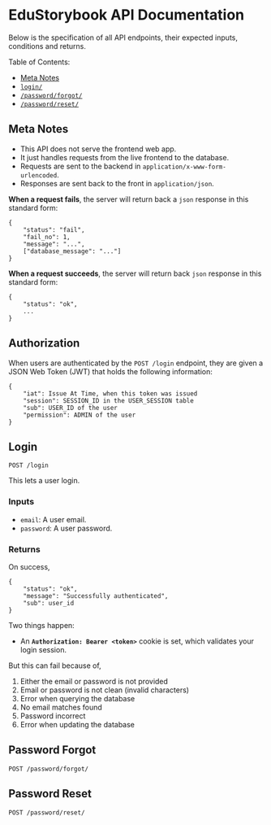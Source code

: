 # EduStorybook API Documentation

Below is the specification of all API endpoints, their expected inputs, 
conditions and returns.

Table of Contents:
 - [Meta Notes](#meta_notes)
 - [`login/`](#login)
 - [`/password/forgot/`](#/password/forgot)
 - [`/password/reset/`](#/password/reset)

## Meta Notes

 - This API does not serve the frontend web app.
 - It just handles requests from the live frontend to the database.
 - Requests are sent to the backend in `application/x-www-form-urlencoded`.
 - Responses are sent back to the front in `application/json`.

**When a request fails**, the server will return back a `json` response in this standard form:

```
{
    "status": "fail",
    "fail_no": 1,
    "message": "...",
    ["database_message": "..."]
}
```

**When a request succeeds**, the server will return back `json` response in this standard form:

```
{
    "status": "ok",
    ...
}
```

## Authorization

When users are authenticated by the `POST /login` endpoint, they are given a JSON Web Token (JWT) that holds the following information:

```
{
    "iat": Issue At Time, when this token was issued
    "session": SESSION_ID in the USER_SESSION table
    "sub": USER_ID of the user
    "permission": ADMIN of the user
}
```

## Login

`POST /login`

This lets a user login.

### Inputs

 - `email`: A user email.
 - `password`: A user password.

### Returns

On success,

```
{
    "status": "ok",
    "message": "Successfully authenticated",
    "sub": user_id
}
```

Two things happen:
 - An **`Authorization: Bearer <token>`** cookie is set, which validates your login session.

But this can fail because of,

 1. Either the email or password is not provided
 2. Email or password is not clean (invalid characters)
 3. Error when querying the database
 4. No email matches found
 5. Password incorrect
 6. Error when updating the database


 ## Password Forgot

`POST /password/forgot/`

## Password Reset

`POST /password/reset/`





